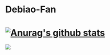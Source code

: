 # Debiao-Fan

# [![Anurag's github stats](https://github-readme-stats.vercel.app/api?username=zhumuzhi&show_icons=true&theme=radical)](https://github.com/anuraghazra/github-readme-stats)


<img align="center" src="https://github-readme-stats.vercel.app/api?username=zhumuzhi&title_color=00FFBD&show_icons=true&icon_color=00FFBD&text_color=00FFBD&bg_color=01033F&hide_title=false" />


